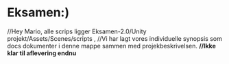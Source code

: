 # Eksamen:)
//Hey Mario, alle scrips ligger Eksamen-2.0/Unity projekt/Assets/Scenes/scripts , 
//Vi har lagt vores individuelle synopsis som docs dokumenter i denne mappe sammen med projekbeskrivelsen.
**//Ikke klar til aflevering endnu**
